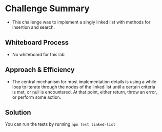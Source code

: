 # Challenge Summary

- This challenge was to implement a singly linked list with methods for insertion and search.

## Whiteboard Process

- No whiteboard for this lab

## Approach & Efficiency

- The central mechanism for most implementation details is using a while loop to iterate through the nodes of the linked list until a certain criteria is met, or null is encountered. At that point, either return, throw an error, or perform some action.

## Solution

You can run the tests by running `npm test linked-list`
